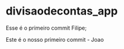 # divisaodecontas_app


 Esse é o primeiro commit Filipe;

 

Este é o nosso primeiro commit - Joao



